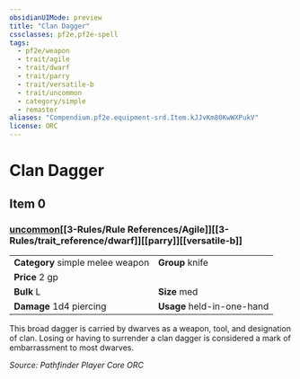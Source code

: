 ```yaml
---
obsidianUIMode: preview
title: "Clan Dagger"
cssclasses: pf2e,pf2e-spell
tags:
  - pf2e/weapon
  - trait/agile
  - trait/dwarf
  - trait/parry
  - trait/versatile-b
  - trait/uncommon
  - category/simple
  - remaster
aliases: "Compendium.pf2e.equipment-srd.Item.kJJvKm80KwWXPukV"
license: ORC
---
```

# Clan Dagger
## Item 0
### [uncommon](uncommon.md "Uncommon Rarity Trait")[[3-Rules/Rule References/Agile]][[3-Rules/trait_reference/dwarf]][[parry]][[versatile-b]]

|  |  |
| -- | -- |
| **Category** simple melee weapon | **Group** knife |
| **Price** 2 gp |  |
| **Bulk** L | **Size** med |
| **Damage** 1d4 piercing  | **Usage** held-in-one-hand |



This broad dagger is carried by dwarves as a weapon, tool, and designation of clan. Losing or having to surrender a clan dagger is considered a mark of embarrassment to most dwarves.

*Source: Pathfinder Player Core*
*ORC*
